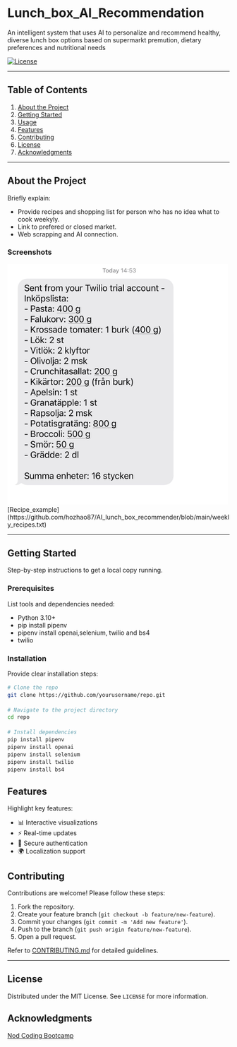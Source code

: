 # Lunch_box_AI_Recommendation

An intelligent system that uses AI to personalize and recommend healthy, diverse lunch box options based on supermarkt premution, dietary preferences and nutritional needs

[![License](https://img.shields.io/badge/license-MIT-blue.svg)](LICENSE)



---

## Table of Contents

1. [About the Project](#about-the-project)
2. [Getting Started](#getting-started)
3. [Usage](#usage)
4. [Features](#features)
5. [Contributing](#contributing)
6. [License](#license)
7. [Acknowledgments](#acknowledgments)

---

## About the Project

Briefly explain:
- Provide recipes and shopping list for person who has no idea what to cook weekyly.
- Link to prefered or closed market.
- Web scrapping and AI connection.

### Screenshots

<img src="https://github.com/hozhao87/AI_lunch_box_recommender/blob/main/Screenshot.jpg" alt="Screenshot of the project" width="500"/>
[Recipe_example](https://github.com/hozhao87/AI_lunch_box_recommender/blob/main/weekly_recipes.txt)

---

## Getting Started

Step-by-step instructions to get a local copy running.

### Prerequisites

List tools and dependencies needed:
- Python 3.10+
- pip install pipenv
- pipenv install openai,selenium, twilio and bs4
- twilio 

### Installation

Provide clear installation steps:

```bash
# Clone the repo
git clone https://github.com/yourusername/repo.git

# Navigate to the project directory
cd repo

# Install dependencies
pip install pipenv
pipenv install openai
pipenv install selenium
pipenv install twilio 
pipenv install bs4
```

## Features

Highlight key features:

- 📊 Interactive visualizations
- ⚡ Real-time updates
- 🔐 Secure authentication
- 🌍 Localization support

## Contributing

Contributions are welcome! Please follow these steps:

1. Fork the repository.
2. Create your feature branch (`git checkout -b feature/new-feature`).
3. Commit your changes (`git commit -m 'Add new feature'`).
4. Push to the branch (`git push origin feature/new-feature`).
5. Open a pull request.

Refer to [CONTRIBUTING.md](CONTRIBUTING.md) for detailed guidelines.

---

## License

Distributed under the MIT License. See `LICENSE` for more information.

## Acknowledgments

[Nod Coding Bootcamp](https://nodcoding.com)
